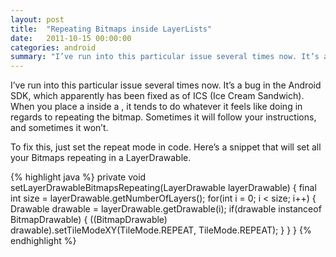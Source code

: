 ```yaml
---
layout: post
title:  "Repeating Bitmaps inside LayerLists"
date:   2011-10-15 00:00:00
categories: android
summary: "I’ve run into this particular issue several times now. It’s a bug in the Android SDK, which apparently has been fixed as of ICS (Ice Cream Sandwich)..."
---
```

I’ve run into this particular issue several times now. It’s a bug in the Android SDK, which apparently has been fixed as of ICS (Ice Cream Sandwich). When you place a <bitmap> inside a <layer-list>, it tends to do whatever it feels like doing in regards to repeating the bitmap. Sometimes it will follow your instructions, and sometimes it won’t.

To fix this, just set the repeat mode in code. Here’s a snippet that will set all your Bitmaps repeating in a LayerDrawable.

{% highlight java %}
private void setLayerDrawableBitmapsRepeating(LayerDrawable layerDrawable) {
    final int size = layerDrawable.getNumberOfLayers();
    for(int i = 0; i < size; i++) {
        Drawable drawable = layerDrawable.getDrawable(i);
        if(drawable instanceof BitmapDrawable) {
            ((BitmapDrawable) drawable).setTileModeXY(TileMode.REPEAT, TileMode.REPEAT);
        }
    }
}
{% endhighlight %}
